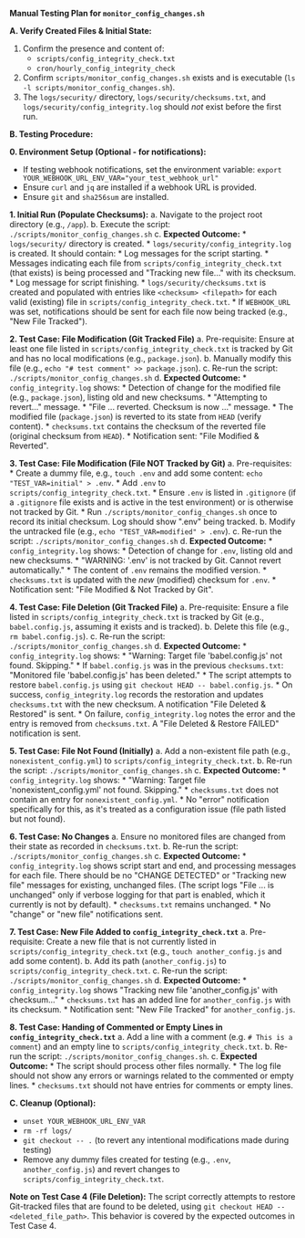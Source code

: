 **Manual Testing Plan for `monitor_config_changes.sh`**

**A. Verify Created Files & Initial State:**
1.  Confirm the presence and content of:
    *   `scripts/config_integrity_check.txt`
    *   `cron/hourly_config_integrity_check`
2.  Confirm `scripts/monitor_config_changes.sh` exists and is executable (`ls -l scripts/monitor_config_changes.sh`).
3.  The `logs/security/` directory, `logs/security/checksums.txt`, and `logs/security/config_integrity.log` should *not* exist before the first run.

**B. Testing Procedure:**

**0. Environment Setup (Optional - for notifications):**
   - If testing webhook notifications, set the environment variable:
     `export YOUR_WEBHOOK_URL_ENV_VAR="your_test_webhook_url"`
   - Ensure `curl` and `jq` are installed if a webhook URL is provided.
   - Ensure `git` and `sha256sum` are installed.

**1. Initial Run (Populate Checksums):**
   a. Navigate to the project root directory (e.g., `/app`).
   b. Execute the script: `./scripts/monitor_config_changes.sh`
   c. **Expected Outcome:**
      *   `logs/security/` directory is created.
      *   `logs/security/config_integrity.log` is created. It should contain:
          *   Log messages for the script starting.
          *   Messages indicating each file from `scripts/config_integrity_check.txt` (that exists) is being processed and "Tracking new file..." with its checksum.
          *   Log message for script finishing.
      *   `logs/security/checksums.txt` is created and populated with entries like `<checksum> <filepath>` for each valid (existing) file in `scripts/config_integrity_check.txt`.
      *   If `WEBHOOK_URL` was set, notifications should be sent for each file now being tracked (e.g., "New File Tracked").

**2. Test Case: File Modification (Git Tracked File)**
   a. Pre-requisite: Ensure at least one file listed in `scripts/config_integrity_check.txt` is tracked by Git and has no local modifications (e.g., `package.json`).
   b. Manually modify this file (e.g., `echo "# test comment" >> package.json`).
   c. Re-run the script: `./scripts/monitor_config_changes.sh`
   d. **Expected Outcome:**
      *   `config_integrity.log` shows:
          *   Detection of change for the modified file (e.g., `package.json`), listing old and new checksums.
          *   "Attempting to revert..." message.
          *   "File ... reverted. Checksum is now ..." message.
      *   The modified file (`package.json`) is reverted to its state from `HEAD` (verify content).
      *   `checksums.txt` contains the checksum of the reverted file (original checksum from `HEAD`).
      *   Notification sent: "File Modified & Reverted".

**3. Test Case: File Modification (File NOT Tracked by Git)**
   a. Pre-requisites:
      *   Create a dummy file, e.g., `touch .env` and add some content: `echo "TEST_VAR=initial" > .env`.
      *   Add `.env` to `scripts/config_integrity_check.txt`.
      *   Ensure `.env` is listed in `.gitignore` (if a `.gitignore` file exists and is active in the test environment) or is otherwise not tracked by Git.
      *   Run `./scripts/monitor_config_changes.sh` once to record its initial checksum. Log should show ".env" being tracked.
   b. Modify the untracked file (e.g., `echo "TEST_VAR=modified" > .env`).
   c. Re-run the script: `./scripts/monitor_config_changes.sh`
   d. **Expected Outcome:**
      *   `config_integrity.log` shows:
          *   Detection of change for `.env`, listing old and new checksums.
          *   "WARNING: '.env' is not tracked by Git. Cannot revert automatically."
      *   The content of `.env` remains the modified version.
      *   `checksums.txt` is updated with the *new* (modified) checksum for `.env`.
      *   Notification sent: "File Modified & Not Tracked by Git".

**4. Test Case: File Deletion (Git Tracked File)**
   a. Pre-requisite: Ensure a file listed in `scripts/config_integrity_check.txt` is tracked by Git (e.g., `babel.config.js`, assuming it exists and is tracked).
   b. Delete this file (e.g., `rm babel.config.js`).
   c. Re-run the script: `./scripts/monitor_config_changes.sh`
   d. **Expected Outcome:**
      *   `config_integrity.log` shows:
          *   "Warning: Target file 'babel.config.js' not found. Skipping."
          *   If `babel.config.js` was in the previous `checksums.txt`: "Monitored file 'babel.config.js' has been deleted."
      *   The script attempts to restore `babel.config.js` using `git checkout HEAD -- babel.config.js`.
      *   On success, `config_integrity.log` records the restoration and updates `checksums.txt` with the new checksum. A notification "File Deleted & Restored" is sent.
      *   On failure, `config_integrity.log` notes the error and the entry is removed from `checksums.txt`. A "File Deleted & Restore FAILED" notification is sent.

**5. Test Case: File Not Found (Initially)**
   a. Add a non-existent file path (e.g., `nonexistent_config.yml`) to `scripts/config_integrity_check.txt`.
   b. Re-run the script: `./scripts/monitor_config_changes.sh`
   c. **Expected Outcome:**
      *   `config_integrity.log` shows:
          *   "Warning: Target file 'nonexistent_config.yml' not found. Skipping."
      *   `checksums.txt` does not contain an entry for `nonexistent_config.yml`.
      *   No "error" notification specifically for this, as it's treated as a configuration issue (file path listed but not found).

**6. Test Case: No Changes**
   a. Ensure no monitored files are changed from their state as recorded in `checksums.txt`.
   b. Re-run the script: `./scripts/monitor_config_changes.sh`
   c. **Expected Outcome:**
      *   `config_integrity.log` shows script start and end, and processing messages for each file. There should be no "CHANGE DETECTED" or "Tracking new file" messages for existing, unchanged files. (The script logs "File ... is unchanged" only if verbose logging for that part is enabled, which it currently is not by default).
      *   `checksums.txt` remains unchanged.
      *   No "change" or "new file" notifications sent.

**7. Test Case: New File Added to `config_integrity_check.txt`**
   a. Pre-requisite: Create a new file that is not currently listed in `scripts/config_integrity_check.txt` (e.g., `touch another_config.js` and add some content).
   b. Add its path (`another_config.js`) to `scripts/config_integrity_check.txt`.
   c. Re-run the script: `./scripts/monitor_config_changes.sh`
   d. **Expected Outcome:**
      *   `config_integrity.log` shows "Tracking new file 'another_config.js' with checksum..."
      *   `checksums.txt` has an added line for `another_config.js` with its checksum.
      *   Notification sent: "New File Tracked" for `another_config.js`.

**8. Test Case: Handing of Commented or Empty Lines in `config_integrity_check.txt`**
    a. Add a line with a comment (e.g. `# This is a comment`) and an empty line to `scripts/config_integrity_check.txt`.
    b. Re-run the script: `./scripts/monitor_config_changes.sh`.
    c. **Expected Outcome:**
        * The script should process other files normally.
        * The log file should not show any errors or warnings related to the commented or empty lines.
        * `checksums.txt` should not have entries for comments or empty lines.

**C. Cleanup (Optional):**
   - `unset YOUR_WEBHOOK_URL_ENV_VAR`
   - `rm -rf logs/`
   - `git checkout -- .` (to revert any intentional modifications made during testing)
   - Remove any dummy files created for testing (e.g., `.env`, `another_config.js`) and revert changes to `scripts/config_integrity_check.txt`.

**Note on Test Case 4 (File Deletion):**
The script correctly attempts to restore Git-tracked files that are found to be deleted, using `git checkout HEAD -- <deleted_file_path>`. This behavior is covered by the expected outcomes in Test Case 4.
